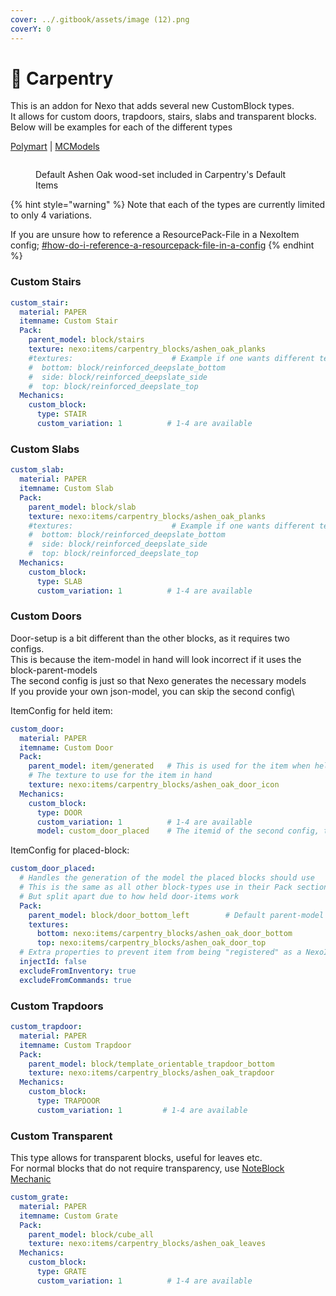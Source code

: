 ```yaml
---
cover: ../.gitbook/assets/image (12).png
coverY: 0
---
```


# 🚪 Carpentry

This is an addon for Nexo that adds several new CustomBlock types.\
It allows for custom doors, trapdoors, stairs, slabs and transparent blocks.\
Below will be examples for each of the different types

[Polymart](https://polymart.org/product/7640/carpentry-nexo-addon) | [MCModels](https://mcmodels.net/products/13997/carpentry)

<figure><img src="../.gitbook/assets/image (12).png" alt=""><figcaption><p>Default Ashen Oak wood-set included in Carpentry's Default Items</p></figcaption></figure>

{% hint style="warning" %}
Note that each of the types are currently limited to only 4 variations.

If you are unsure how to reference a ResourcePack-File in a NexoItem config; [#how-do-i-reference-a-resourcepack-file-in-a-config](../general-usage/faq.md#how-do-i-reference-a-resourcepack-file-in-a-config "mention")
{% endhint %}

### Custom Stairs

```yaml
custom_stair:
  material: PAPER
  itemname: Custom Stair
  Pack:
    parent_model: block/stairs
    texture: nexo:items/carpentry_blocks/ashen_oak_planks
    #textures:                      # Example if one wants different textures
    #  bottom: block/reinforced_deepslate_bottom
    #  side: block/reinforced_deepslate_side
    #  top: block/reinforced_deepslate_top
  Mechanics:
    custom_block:
      type: STAIR
      custom_variation: 1          # 1-4 are available
```

### Custom Slabs

```yaml
custom_slab:
  material: PAPER
  itemname: Custom Slab
  Pack:
    parent_model: block/slab
    texture: nexo:items/carpentry_blocks/ashen_oak_planks
    #textures:                      # Example if one wants different textures
    #  bottom: block/reinforced_deepslate_bottom
    #  side: block/reinforced_deepslate_side
    #  top: block/reinforced_deepslate_top
  Mechanics:
    custom_block:
      type: SLAB
      custom_variation: 1          # 1-4 are available
```

### Custom Doors

Door-setup is a bit different than the other blocks, as it requires two configs.\
This is because the item-model in hand will look incorrect if it uses the block-parent-models\
The second config is just so that Nexo generates the necessary models\
If you provide your own json-model, you can skip the second config\\

ItemConfig for held item:

```yaml
custom_door:
  material: PAPER
  itemname: Custom Door
  Pack:
    parent_model: item/generated   # This is used for the item when held in hand
    # The texture to use for the item in hand
    texture: nexo:items/carpentry_blocks/ashen_oak_door_icon
  Mechanics:
    custom_block:
      type: DOOR
      custom_variation: 1          # 1-4 are available
      model: custom_door_placed    # The itemid of the second config, that generates the block-model
```

ItemConfig for placed-block:

```yaml
custom_door_placed:
  # Handles the generation of the model the placed blocks should use
  # This is the same as all other block-types use in their Pack section
  # But split apart due to how held door-items work
  Pack:
    parent_model: block/door_bottom_left        # Default parent-model for doors
    textures:
      bottom: nexo:items/carpentry_blocks/ashen_oak_door_bottom
      top: nexo:items/carpentry_blocks/ashen_oak_door_top
  # Extra properties to prevent item from being "registered" as a NexoItem
  injectId: false
  excludeFromInventory: true
  excludeFromCommands: true
```

### Custom Trapdoors

```yaml
custom_trapdoor:
  material: PAPER
  itemname: Custom Trapdoor
  Pack:
    parent_model: block/template_orientable_trapdoor_bottom
    texture: nexo:items/carpentry_blocks/ashen_oak_trapdoor
  Mechanics:
    custom_block:
      type: TRAPDOOR
      custom_variation: 1         # 1-4 are available
```

### Custom Transparent

This type allows for transparent blocks, useful for leaves etc.\
For normal blocks that do not require transparency, use [NoteBlock Mechanic](../mechanics/custom-block-mechanics/noteblock-mechanic/)

```yaml
custom_grate:
  material: PAPER
  itemname: Custom Grate
  Pack:
    parent_model: block/cube_all
    texture: nexo:items/carpentry_blocks/ashen_oak_leaves
  Mechanics:
    custom_block:
      type: GRATE
      custom_variation: 1          # 1-4 are available
```
